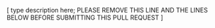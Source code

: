 [ type description here; PLEASE REMOVE THIS LINE AND THE LINES BELOW BEFORE SUBMITTING THIS PULL REQUEST ]

<!--
* Although we *occasionally* also accept GitHub pull requests, the *preferred* way is sending patches to our mailing list: https://lore.kernel.org/ltp/
There is an example how to use it: https://github.com/linux-test-project/ltp/wiki/C-Test-Case-Tutorial#7-submitting-the-test-for-review (using git format-patch and git send-email).
LTP mailing list is archived at: https://lore.kernel.org/ltp/.
We also have a patchwork instance: https://patchwork.ozlabs.org/project/ltp/list/.

* Commits should be signed: Signed-off-by: Your Name <me@example.org>, see
https://www.kernel.org/doc/html/latest/process/submitting-patches.html#sign-your-work-the-developer-s-certificate-of-origin

* Commit message should be meaningful, following common style
https://www.kernel.org/doc/html/latest/process/submitting-patches.html#split-changes
https://www.kernel.org/doc/html/latest/process/submitting-patches.html#describe-your-changes
https://cbea.ms/git-commit/

* New code should follow Linux kernel coding style, see
https://www.kernel.org/doc/html/latest/process/coding-style.html.
You can run 'make check' or 'make check-foo' in the folder with modified code to check style and common errors.

* For more tips check
https://github.com/linux-test-project/ltp/wiki/Maintainer-Patch-Review-Checklist
https://github.com/linux-test-project/ltp/wiki/Test-Writing-Guidelines
https://github.com/linux-test-project/ltp/wiki/C-Test-API
https://github.com/linux-test-project/ltp/wiki/Shell-Test-API
https://github.com/linux-test-project/ltp/wiki/C-Test-Case-Tutorial
-->

